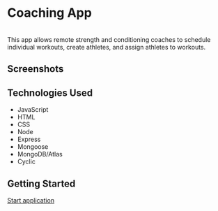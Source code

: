 <h1>Coaching App</h1>
<br>
This app allows remote strength and conditioning coaches to schedule individual workouts, create athletes, and assign athletes to workouts.

<h2>Screenshots</h2>

<h2>Technologies Used</h2>
<ul>
    <li>JavaScript</li>
    <li>HTML</li>
    <li>CSS</li>
    <li>Node</li>
    <li>Express</li>
    <li>Mongoose</li>
    <li>MongoDB/Atlas</li>
    <li>Cyclic</li>
</ul>

<h2>Getting Started</h2>
<a href="https://mauve-piranha-fez.cyclic.app/">Start application</a>